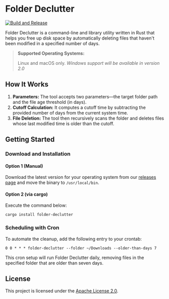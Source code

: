 # Folder Declutter

[![Build and Release](https://github.com/ricardodantas/folder-declutter/actions/workflows/release.yml/badge.svg)](https://github.com/ricardodantas/folder-declutter/actions/workflows/release.yml)

Folder Declutter is a command-line and library utility written in Rust that helps you free up disk space by automatically deleting files that haven't been modified in a specified number of days.

> **Supported Operating Systems:**
>
> Linux and macOS only. *Windows support will be available in version 2.0*

## How It Works

1. **Parameters:** The tool accepts two parameters—the target folder path and the file age threshold (in days).
2. **Cutoff Calculation:** It computes a cutoff time by subtracting the provided number of days from the current system time.
3. **File Deletion:** The tool then recursively scans the folder and deletes files whose last modified time is older than the cutoff.

## Getting Started

### Download and Installation

#### Option 1 (Manual)

Download the latest version for your operating system from our [releases page](https://github.com/ricardodantas/folder-declutter/releases) and move the binary to `/usr/local/bin`.

#### Option 2 (via cargo)

Execute the command below:

```bash
cargo install folder-declutter
```

### Scheduling with Cron

To automate the cleanup, add the following entry to your crontab:

```crontab
0 0 * * * folder-declutter --folder ~/Downloads --older-than-days 7
```

This cron setup will run Folder Declutter daily, removing files in the specified folder that are older than seven days.

## License

This project is licensed under the [Apache License 2.0](LICENSE).
